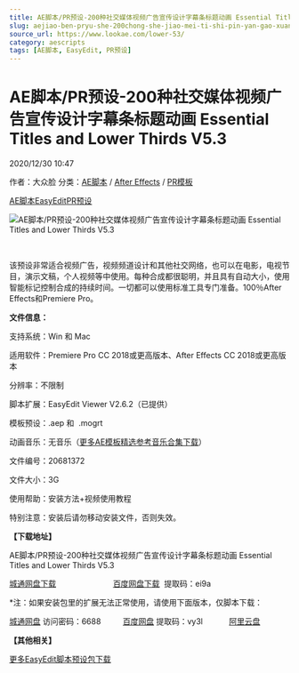 ```yaml
---
title: AE脚本/PR预设-200种社交媒体视频广告宣传设计字幕条标题动画 Essential Titles and Lower Thirds V5.3
slug: aejiao-ben-pryu-she-200chong-she-jiao-mei-ti-shi-pin-yan-gao-xuan-chuan-she-ji-zi-mu-tiao-biao-ti-dong-hua-essential-titles-and-lower-thirds-v5-3
source_url: https://www.lookae.com/lower-53/
category: aescripts
tags: [AE脚本, EasyEdit, PR预设]
---
```

# AE脚本/PR预设-200种社交媒体视频广告宣传设计字幕条标题动画 Essential Titles and Lower Thirds V5.3

2020/12/30 10:47

作者：大众脸
分类：[AE脚本](https://www.lookae.com/after-effects/aescripts/) / [After Effects](https://www.lookae.com/after-effects/) / [PR模板](https://www.lookae.com/prmoban/)

[AE脚本](https://www.lookae.com/tag/ae%e8%84%9a%e6%9c%ac/)[EasyEdit](https://www.lookae.com/tag/easyedit/)[PR预设](https://www.lookae.com/tag/pr%e9%a2%84%e8%ae%be/)

![AE脚本/PR预设-200种社交媒体视频广告宣传设计字幕条标题动画 Essential Titles and Lower Thirds V5.3](https://www.lookae.com/wp-content/uploads/2020/12/Essential-Titles-and-Lower-Thirds.jpg "AE脚本/PR预设-200种社交媒体视频广告宣传设计字幕条标题动画 Essential Titles and Lower Thirds V5.3-LookAE.com")

[﻿﻿﻿](https://cloud.video.taobao.com//play/u/705956171/p/1/e/6/t/1/341867253164.mp4)

该预设非常适合视频广告，视频频道设计和其他社交网络，也可以在电影，电视节目，演示文稿，个人视频等中使用。每种合成都很聪明，并且具有自动大小，使用智能标记控制合成的持续时间。一切都可以使用标准工具专门准备。100％After Effects和Premiere Pro。

**文件信息：**

支持系统：Win 和 Mac

适用软件：Premiere Pro CC 2018或更高版本、After Effects CC 2018或更高版本

分辨率：不限制

脚本扩展：EasyEdit Viewer V2.6.2（已提供）

模板预设：.aep 和  .mogrt

动画音乐：无音乐（[更多AE模板精选参考音乐合集下载](https://item.taobao.com/item.htm?spm=a1z10.1.w4004-2793089344.4.MUvxbV&id=37289930486)）

文件编号：20681372

文件大小：3G

使用帮助：安装方法+视频使用教程

特别注意：安装后请勿移动安装文件，否则失效。

**【下载地址】**

AE脚本/PR预设-200种社交媒体视频广告宣传设计字幕条标题动画 Essential Titles and Lower Thirds V5.3

[城通网盘下载](https://089u.com/file/680462-477729602)                          [百度网盘下载](https://pan.baidu.com/s/19ng_N-pTiHfHits-CNl2VA)  提取码：ei9a

\*注：如果安装包里的扩展无法正常使用，请使用下面版本，仅脚本下载：

[城通网盘](https://url62.ctfile.com/f/680462-529993230-55f441) 访问密码：6688          [百度网盘](https://pan.baidu.com/s/1a-maZf7hMq3ugnaI_EBNkg) 提取码：vy3l            [阿里云盘](https://www.aliyundrive.com/s/HqfsE7WrFWq)

**【其他相关】**

[更多EasyEdit脚本预设包下载](https://www.lookae.com/tag/easyedit/)
